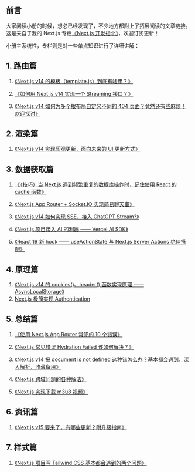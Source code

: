 ## 前言
大家阅读小册的时候，想必已经发现了，不少地方都附上了拓展阅读的文章链接。这是来自于我的 Next.js 专栏[《Next.js 开发指北》](https://juejin.cn/column/7343569488744611849)，欢迎订阅更新！

小册主系统性，专栏则是对一些单点知识进行了详细讲解：

## 1. 路由篇

1. [《Next.js v14 的模板（template.js）到底有啥用？》](https://juejin.cn/post/7343569488744300553)

3. [《如何用 Next.js v14 实现一个 Streaming 接口？》](https://juejin.cn/post/7344089411983802394)

5. [《Next.js v14 如何为多个根布局自定义不同的 404 页面？竟然还有些麻烦！欢迎探讨》](https://juejin.cn/post/7351321244125265930)

## 2. 渲染篇

1. [《Next.js v14 实现乐观更新，面向未来的 UI 更新方式》](https://juejin.cn/post/7347957960884355113)

## 3. 数据获取篇

1. [《（技巧）当 Next.js 遇到频繁重复的数据库操作时，记住使用 React 的 cache 函数》](https://juejin.cn/post/7348643498117038099)

2. [《Next.js App Router + Socket.IO 实现简易聊天室》](https://juejin.cn/post/7371423076662493224)

3. [《Next.js v14 如何实现 SSE、接入 ChatGPT Stream?》](https://juejin.cn/post/7372020457124659234)

4. [《Next.js 项目接入 AI 的利器 —— Vercel AI SDK》](https://juejin.cn/post/7376622203301969959)

5. [《React 19 新 hook —— useActionState 与 Next.js Server Actions 绝佳搭配》](https://juejin.cn/post/7386693876052164658)

## 4. 原理篇

1. [《Next.js v14 的 cookies()、header() 函数实现原理 —— AsyncLocalStorage》](https://juejin.cn/post/7360737180392996899)
2. [Next.js 极简实现 Authentication](https://juejin.cn/post/7383934765370621961)

## 5. 总结篇

1. [《使用 Next.js App Router 常犯的 10 个错误》](https://juejin.cn/post/7361204571828731956)

2. [《Next.js 常见错误 Hydration Failed 该如何解决？》](https://juejin.cn/post/7365793739892228096)

3. [《Next.js v14 报 document is not defined 这种错怎么办？基本都会遇到，深入解析，收藏备用》](https://juejin.cn/post/7352342892785352755)

5. [《Next.js 跨域问题的各种解法》](https://juejin.cn/post/7366177423775531008)

6. [《Next.js 实现下载 m3u8 视频》](https://juejin.cn/post/7382966707060703268)

## 6. 资讯篇
1. [《Next.js v15 要来了，有哪些更新？附升级指南》](https://juejin.cn/post/7375858343179255862)

## 7. 样式篇

1. [《Next.js 项目写 Tailwind CSS 基本都会遇到的两个问题》](https://juejin.cn/post/7387611028988002314)